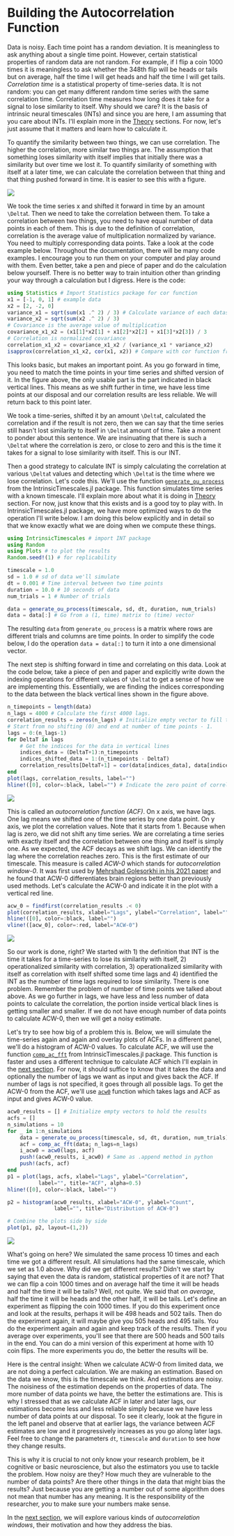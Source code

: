 # Building the Autocorrelation Function

Data is noisy. Each time point has a random deviation. It is meaningless to ask anything about a single time point. However, certain statistical properties of random data are not random. For example, if I flip a coin 1000 times it is meaningless to ask whether the 348th flip will be heads or tails but on average, half the time I will get heads and half the time I will get tails. _Correlation time_ is a statistical property of time-series data. It is not random: you can get many different random time series with the same correlation time. Correlation time measures how long does it take for a signal to lose similarity to itself. Why should we care? It is the basis of intrinsic neural timescales (INTs) and since you are here, I am assuming that you care about INTs. I'll explain more in the [Theory](../theory/theory.md) sections. For now, let's just assume that it matters and learn how to calculate it. 

To quantify the similarity between two things, we can use correlation. The higher the correlation, more similar two things are. The assumption that something loses similarity with itself implies that initially there was a similarity but over time we lost it. To quantify similarity of something with itself at a later time, we can calculate the correlation between that thing and that thing pushed forward in time. It is easier to see this with a figure. 

![](assets/practice_acf_1_drawio.svg)

We took the time series x and shifted it forward in time by an amount `` \Delta``t. Then we need to take the correlation between them. To take a correlation between two things, you need to have equal number of data points in each of them. This is due to the definition of correlation, correlation is the average value of multiplication normalized by variance. You need to multiply corresponding data points. Take a look at the code example below. Throughout the documentation, there will be many code examples. I encourage you to run them on your computer and play around with them. Even better, take a pen and piece of paper and do the calculation below yourself. There is no better way to train intuition other than grinding your way through a calculation but I digress. Here is the code:

```julia
using Statistics # Import Statistics package for cor function
x1 = [-1, 0, 1] # example data
x2 = [2, -2, 0]
variance_x1 = sqrt(sum(x1 .^ 2) / 3) # Calculate variance of each dataset
variance_x2 = sqrt(sum(x2 .^ 2) / 3)
# Covariance is the average value of multiplication
covariance_x1_x2 = (x1[1]*x2[1] + x1[2]*x2[2] + x1[3]*x2[3]) / 3
# Correlation is normalized covariance
correlation_x1_x2 = covariance_x1_x2 / (variance_x1 * variance_x2)
isapprox(correlation_x1_x2, cor(x1, x2)) # Compare with cor function from Statistics package
```

This looks basic, but makes an important point. As you go forward in time, you need to match the time points in your time series and shifted version of it. In the figure above, the only usable part is the part indicated in black vertical lines. This means as we shift further in time, we have less time points at our disposal and our correlation results are less reliable. We will return back to this point later. 

We took a time-series, shifted it by an amount ``\Delta``t, calculated the correlation and if the result is not zero, then we can say that the time series still hasn't lost similarity to itself in ``\Delta``t amount of time. Take a moment to ponder about this sentence. We are insinuating that there is such a ``\Delta``t where the correlation is zero, or close to zero and this is the time it takes for a signal to lose similarity with itself. This is our INT. 

Then a good strategy to calculate INT is simply calculating the correlation at various ``\Delta``t values and detecting which ``\Delta``t is the time where we lose correlation. Let's code this. We'll use the function [`generate_ou_process`](@ref) from the IntrinsicTimescales.jl package. This function simulates time series with a known timescale. I'll explain more about what it is doing in [Theory](../theory/theory.md) section. For now, just know that this exists and is a good toy to play with. In IntrinsicTimescales.jl package, we have more optimized ways to do the operation I'll write below. I am doing this below explicitly and in detail so that we know exactly what we are doing when we compute these things. 

```julia
using IntrinsicTimescales # import INT package
using Random 
using Plots # to plot the results
Random.seed!(1) # for replicability

timescale = 1.0
sd = 1.0 # sd of data we'll simulate
dt = 0.001 # Time interval between two time points
duration = 10.0 # 10 seconds of data
num_trials = 1 # Number of trials

data = generate_ou_process(timescale, sd, dt, duration, num_trials)
data = data[:] # Go from a (1, time) matrix to (time) vector
```

The resulting `data` from `generate_ou_process` is a matrix where rows are different trials and columns are time points. In order to simplify the code below, I do the operation `data = data[:]` to turn it into a one dimensional vector. 

The next step is shifting forward in time and correlating on this data. Look at the code below, take a piece of pen and paper and explicitly write down the indexing operations for different values of ``\Delta``t to get a sense of how we are implementing this. Essentially, we are finding the indices corresponding to the data between the black vertical lines shown in the figure above. 

```julia
n_timepoints = length(data)
n_lags = 4000 # Calculate the first 4000 lags.
correlation_results = zeros(n_lags) # Initialize empty vector to fill the results
# Start from no shifting (0) and end at number of time points - 1. 
lags = 0:(n_lags-1)
for DeltaT in lags
    # Get the indices for the data in vertical lines
    indices_data = (DeltaT+1):n_timepoints
    indices_shifted_data = 1:(n_timepoints - DeltaT)
    correlation_results[DeltaT+1] = cor(data[indices_data], data[indices_shifted_data])
end
plot(lags, correlation_results, label="") 
hline!([0], color=:black, label="") # Indicate the zero point of correlations
```

![](assets/intro_2.svg)

This is called an _autocorrelation function (ACF)_. On x axis, we have lags. One lag means we shifted one of the time series by one data point. On y axis, we plot the correlation values. Note that it starts from 1. Because when lag is zero, we did not shift any time series. We are correlating a time series with exactly itself and the correlation between one thing and itself is simply one. As we expected, the ACF decays as we shift lags. We can identify the lag where the correlation reaches zero. This is the first estimate of our timescale. This measure is called _ACW-0_ which stands for _autocorrelation window-0_. It was first used by [Mehrshad Golesorkhi in his 2021 paper](https://www.nature.com/articles/s42003-021-01785-z) and he found that ACW-0 differentiates brain regions better than previously used methods. Let's calculate the ACW-0 and indicate it in the plot with a vertical red line. 

```julia
acw_0 = findfirst(correlation_results .< 0)
plot(correlation_results, xlabel="Lags", ylabel="Correlation", label="")
hline!([0], color=:black, label="")
vline!([acw_0], color=:red, label="ACW-0")
```

![](assets/intro_3.svg)

So our work is done, right? We started with 1) the definition that INT is the time it takes for a time-series to lose its similarity with itself, 2) operationalized similarity with correlation, 3) operationalized similarity with itself as correlation with itself shifted some time lags and 4) identified the INT as the number of time lags required to lose similarity. There is one problem. Remember the problem of number of time points we talked about above. As we go further in lags, we have less and less number of data points to calculate the correlation, the portion inside vertical black lines is getting smaller and smaller. If we do not have enough number of data points to calculate ACW-0, then we will get a noisy estimate. 

Let's try to see how big of a problem this is. Below, we will simulate the time-series again and again and overlay plots of ACFs. In a different panel, we'll do a histogram of ACW-0 values. To calculate ACF, we will use the function [`comp_ac_fft`](@ref) from  IntrinsicTimescales.jl package. This function is faster and uses a different technique to calculate ACF which I'll explain in the [next section](practice_2_acw.md). For now, it should suffice to know that it takes the data and optionally the number of lags we want as input and gives back the ACF. If number of lags is not specified, it goes through all possible lags. To get the ACW-0 from the ACF, we'll use [`acw0`](../acw.md) function which takes lags and ACF as input and gives ACW-0 value. 

```julia
acw0_results = [] # Initialize empty vectors to hold the results
acfs = []
n_simulations = 10
for _ in 1:n_simulations
    data = generate_ou_process(timescale, sd, dt, duration, num_trials)[:]
    acf = comp_ac_fft(data; n_lags=n_lags)
    i_acw0 = acw0(lags, acf)
    push!(acw0_results, i_acw0) # Same as .append method in python
    push!(acfs, acf)
end
p1 = plot(lags, acfs, xlabel="Lags", ylabel="Correlation", 
          label="", title="ACF", alpha=0.5)
hline!([0], color=:black, label="")

p2 = histogram(acw0_results, xlabel="ACW-0", ylabel="Count",
               label="", title="Distribution of ACW-0")

# Combine the plots side by side
plot(p1, p2, layout=(1,2))
```

![](assets/intro_4.svg)

What's going on  here? We simulated the same process 10 times and each time we got a different result. All simulations had the same timescale, which we set as 1.0 above. Why did we get different results? Didn't we start by saying that even the data is random, statistical properties of it are not? That we can flip a coin 1000 times and on average half the time it will be heads and half the time it will be tails? Well, not quite. We said that _on average_, half the time it will be heads and the other half, it will be tails. Let's define an experiment as flipping the coin 1000 times. If you do this experiment once and look at the results, perhaps it will be 498 heads and 502 tails. Then do the experiment again, it will maybe give you 505 heads and 495 tails. You do the experiment again and again and keep track of the results. Then if you average over experiments, you'll see that there are 500 heads and 500 tails in the end. You can do a mini version of this experiment at home with 10 coin flips. The more experiments you do, the better the results will be. 

Here is the central insight: When we calculate ACW-0 from limited data, we are not doing a perfect calculation. We are making an estimation. Based on the data we know, this is the timescale we think. And estimations are noisy. The noisiness of the estimation depends on the properties of data. The more number of data points we have, the better the estimations are. This is why I stressed that as we calculate ACF in later and later lags, our estimations become less and less reliable simply because we have less number of data points at our disposal. To see it clearly, look at the figure in the left panel and observe that at earlier lags, the variance between ACF estimates are low and it progressively increases as you go along later lags. Feel free to change the parameters `dt`,  `timescale` and `duration` to see how they change results. 

This is why it is crucial to not only know your research problem, be it cognitive or basic neuroscience, but also the estimators you use to tackle the problem. How noisy are they? How much they are vulnerable to the number of data points? Are there other things in the data that might bias the results? Just because you are getting a number out of some algorithm does not mean that number has any meaning. It is the responsibility of the researcher, _you_ to make sure your numbers make sense. 

In the [next section](practice_2_acw.md), we will explore various kinds of _autocorrelation windows_, their motivation and how they address the bias. 